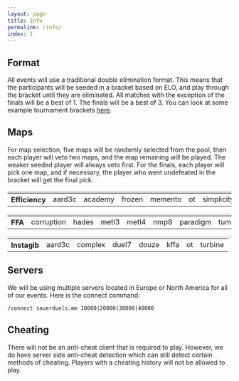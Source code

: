 ```yaml
---
layout: page
title: Info
permalink: /info/
index: 1
---
```


## Format

All events will use a traditional double elimination format. This means that the participants will be seeded in a bracket based on ELO, and play through the bracket until they are eliminated. All matches with the exception of the finals will be a best of 1. The finals will be a best of 3. You can look at some example tournament brackets [here](http://sauerduels.challonge.com/).

## Maps

For map selection, five maps will be randomly selected from the pool, then each player will veto two maps, and the map remaining will be played. The weaker seeded player will always veto first. For the finals, each player will pick one map, and if necessary, the player who went undefeated in the bracket will get the final pick.

<table style="text-align: center; border-top: solid 5px #dfe2e5;">
  <tbody>
    <tr>
      <th>Efficiency</th>
      <td>aard3c</td>
      <td>academy</td>
      <td>frozen</td>
      <td>memento</td>
      <td>ot</td>
      <td>simplicity</td>
      <td>turbine</td>
    </tr>
  </tbody>
</table>

<table style="text-align: center; border-top: solid 5px #dfe2e5;">
  <tbody>
    <tr>
      <th>FFA</th>
      <td>corruption</td>
      <td>hades</td>
      <td>metl3</td>
      <td>metl4</td>
      <td>nmp8</td>
      <td>paradigm</td>
      <td>tumwalk</td>
    </tr>
  </tbody>
</table>

<table style="text-align: center; border-top: solid 5px #dfe2e5;">
  <tbody>
    <tr>
      <th>Instagib</th>
      <td>aard3c</td>
      <td>complex</td>
      <td>duel7</td>
      <td>douze</td>
      <td>kffa</td>
      <td>ot</td>
      <td>turbine</td>
    </tr>
  </tbody>
</table>

## Servers

We will be using multiple servers located in Europe or North America for all of our events. Here is the connect command:

`/connect sauerduels.me 10000|20000|30000|40000`

## Cheating

There will not be an anti-cheat client that is required to play. However, we do have server side anti-cheat detection which can still detect certain methods of cheating. Players with a cheating history will not be allowed to play.

